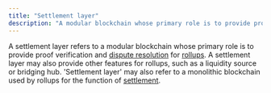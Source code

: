 ```yaml
---
title: "Settlement layer"
description: "A modular blockchain whose primary role is to provide proof verification and dispute resolution for rollups."
---
```


A settlement layer refers to a modular blockchain whose primary role is to provide proof verification and [dispute resolution](https://celestia.org/glossary/dispute-resolution) for [rollups](https://celestia.org/glossary/rollup). A settlement layer may also provide other features for rollups, such as a liquidity source or bridging hub. 'Settlement layer' may also refer to a monolithic blockchain used by rollups for the function of [settlement](https://celestia.org/glossary/settlement).
